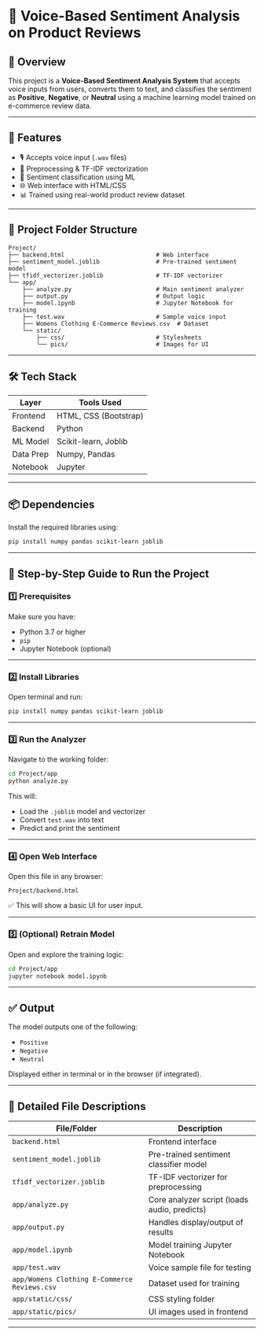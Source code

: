 
# 🎤 Voice-Based Sentiment Analysis on Product Reviews

## 📌 Overview  
This project is a **Voice-Based Sentiment Analysis System** that accepts voice inputs from users, converts them to text, and classifies the sentiment as **Positive**, **Negative**, or **Neutral** using a machine learning model trained on e-commerce review data.

---

## 🚀 Features  
- 🎙 Accepts voice input (`.wav` files)  
- 🧼 Preprocessing & TF-IDF vectorization  
- 🤖 Sentiment classification using ML  
- 🌐 Web interface with HTML/CSS  
- 📊 Trained using real-world product review dataset  

---

## 📁 Project Folder Structure  

```
Project/
├── backend.html                          # Web interface
├── sentiment_model.joblib                # Pre-trained sentiment model
├── tfidf_vectorizer.joblib               # TF-IDF vectorizer
└── app/
    ├── analyze.py                        # Main sentiment analyzer
    ├── output.py                         # Output logic
    ├── model.ipynb                       # Jupyter Notebook for training
    ├── test.wav                          # Sample voice input
    ├── Womens Clothing E-Commerce Reviews.csv  # Dataset
    └── static/
        ├── css/                          # Stylesheets
        └── pics/                         # Images for UI
```

---

## 🛠 Tech Stack  

| Layer       | Tools Used                      |
|-------------|----------------------------------|
| Frontend    | HTML, CSS (Bootstrap)           |
| Backend     | Python                          |
| ML Model    | Scikit-learn, Joblib            |
| Data Prep   | Numpy, Pandas                   |
| Notebook    | Jupyter                         |

---

## 📦 Dependencies  

Install the required libraries using:

```bash
pip install numpy pandas scikit-learn joblib
```

---

## 🧪 Step-by-Step Guide to Run the Project

### 1️⃣ Prerequisites

Make sure you have:
- Python 3.7 or higher  
- `pip`  
- Jupyter Notebook (optional)

---

### 2️⃣ Install Libraries  

Open terminal and run:

```bash
pip install numpy pandas scikit-learn joblib
```

---

### 3️⃣ Run the Analyzer  

Navigate to the working folder:

```bash
cd Project/app
python analyze.py
```

This will:
- Load the `.joblib` model and vectorizer  
- Convert `test.wav` into text  
- Predict and print the sentiment  

---

### 4️⃣ Open Web Interface  

Open this file in any browser:

```
Project/backend.html
```

✅ This will show a basic UI for user input.

---

### 5️⃣ (Optional) Retrain Model  

Open and explore the training logic:

```bash
cd Project/app
jupyter notebook model.ipynb
```

---

## ✅ Output  

The model outputs one of the following:
- `Positive`  
- `Negative`  
- `Neutral`

Displayed either in terminal or in the browser (if integrated).

---

## 📂 Detailed File Descriptions

| File/Folder                             | Description                                           |
|----------------------------------------|-------------------------------------------------------|
| `backend.html`                         | Frontend interface                                    |
| `sentiment_model.joblib`              | Pre-trained sentiment classifier model                |
| `tfidf_vectorizer.joblib`             | TF-IDF vectorizer for preprocessing                   |
| `app/analyze.py`                      | Core analyzer script (loads audio, predicts)          |
| `app/output.py`                       | Handles display/output of results                     |
| `app/model.ipynb`                     | Model training Jupyter Notebook                       |
| `app/test.wav`                        | Voice sample file for testing                         |
| `app/Womens Clothing E-Commerce Reviews.csv` | Dataset used for training                      |
| `app/static/css/`                     | CSS styling folder                                    |
| `app/static/pics/`                    | UI images used in frontend                            |

---
